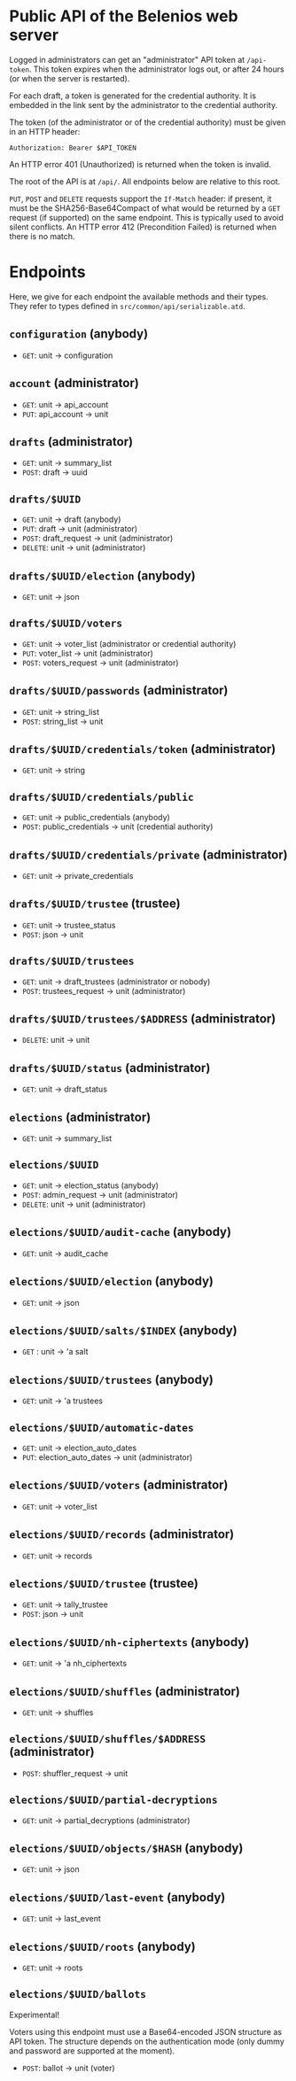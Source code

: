 # Public API of the Belenios web server

Logged in administrators can get an "administrator" API token at
`/api-token`. This token expires when the administrator logs out, or
after 24 hours (or when the server is restarted).

For each draft, a token is generated for the credential authority. It
is embedded in the link sent by the administrator to the credential
authority.

The token (of the administrator or of the credential authority) must
be given in an HTTP header:

    Authorization: Bearer $API_TOKEN

An HTTP error 401 (Unauthorized) is returned when the token is
invalid.

The root of the API is at `/api/`. All endpoints below are relative to
this root.

`PUT`, `POST` and `DELETE` requests support the `If-Match` header: if
present, it must be the SHA256-Base64Compact of what would be returned
by a `GET` request (if supported) on the same endpoint. This is
typically used to avoid silent conflicts. An HTTP error 412
(Precondition Failed) is returned when there is no match.

# Endpoints

Here, we give for each endpoint the available methods and their
types. They refer to types defined in `src/common/api/serializable.atd`.

## `configuration` (anybody)

* `GET`: unit -> configuration

## `account` (administrator)

* `GET`: unit -> api_account
* `PUT`: api_account -> unit

## `drafts` (administrator)

* `GET`: unit -> summary_list
* `POST`: draft -> uuid

## `drafts/$UUID`

* `GET`: unit -> draft (anybody)
* `PUT`: draft -> unit (administrator)
* `POST`: draft_request -> unit (administrator)
* `DELETE`: unit -> unit (administrator)

## `drafts/$UUID/election` (anybody)

* `GET`: unit -> json

## `drafts/$UUID/voters`

* `GET`: unit -> voter_list (administrator or credential authority)
* `PUT`: voter_list -> unit (administrator)
* `POST`: voters_request -> unit (administrator)

## `drafts/$UUID/passwords` (administrator)

* `GET`: unit -> string_list
* `POST`: string_list -> unit

## `drafts/$UUID/credentials/token` (administrator)

* `GET`: unit -> string

## `drafts/$UUID/credentials/public`

* `GET`: unit -> public_credentials (anybody)
* `POST`: public_credentials -> unit (credential authority)

## `drafts/$UUID/credentials/private` (administrator)

* `GET`: unit -> private_credentials

## `drafts/$UUID/trustee` (trustee)

* `GET`: unit -> trustee_status
* `POST`: json -> unit

## `drafts/$UUID/trustees`

* `GET`: unit -> draft_trustees (administrator or nobody)
* `POST`: trustees_request -> unit (administrator)

## `drafts/$UUID/trustees/$ADDRESS` (administrator)

* `DELETE`: unit -> unit

## `drafts/$UUID/status` (administrator)

* `GET`: unit -> draft_status

## `elections` (administrator)

* `GET`: unit -> summary_list

## `elections/$UUID`

* `GET`: unit -> election_status (anybody)
* `POST`: admin_request -> unit (administrator)
* `DELETE`: unit -> unit (administrator)

## `elections/$UUID/audit-cache` (anybody)

* `GET`: unit -> audit_cache

## `elections/$UUID/election` (anybody)

* `GET`: unit -> json

## `elections/$UUID/salts/$INDEX` (anybody)

* `GET` : unit -> 'a salt

## `elections/$UUID/trustees` (anybody)

* `GET`: unit -> 'a trustees

## `elections/$UUID/automatic-dates`

* `GET`: unit -> election_auto_dates
* `PUT`: election_auto_dates -> unit (administrator)

## `elections/$UUID/voters` (administrator)

* `GET`: unit -> voter_list

## `elections/$UUID/records` (administrator)

* `GET`: unit -> records

## `elections/$UUID/trustee` (trustee)

* `GET`: unit -> tally_trustee
* `POST`: json -> unit

## `elections/$UUID/nh-ciphertexts` (anybody)

* `GET`: unit -> 'a nh_ciphertexts

## `elections/$UUID/shuffles` (administrator)

* `GET`: unit -> shuffles

## `elections/$UUID/shuffles/$ADDRESS` (administrator)

* `POST`: shuffler_request -> unit

## `elections/$UUID/partial-decryptions`

* `GET`: unit -> partial_decryptions (administrator)

## `elections/$UUID/objects/$HASH` (anybody)

* `GET`: unit -> json

## `elections/$UUID/last-event` (anybody)

* `GET`: unit -> last_event

## `elections/$UUID/roots` (anybody)

* `GET`: unit -> roots

## `elections/$UUID/ballots`

Experimental!

Voters using this endpoint must use a Base64-encoded JSON structure as
API token. The structure depends on the authentication mode (only
dummy and password are supported at the moment).

* `POST`: ballot -> unit (voter)
